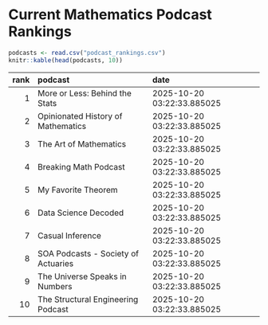 # Current Mathematics Podcast Rankings


``` r
podcasts <- read.csv("podcast_rankings.csv")
knitr::kable(head(podcasts, 10))
```

| rank | podcast                             | date                       |
|-----:|:------------------------------------|:---------------------------|
|    1 | More or Less: Behind the Stats      | 2025-10-20 03:22:33.885025 |
|    2 | Opinionated History of Mathematics  | 2025-10-20 03:22:33.885025 |
|    3 | The Art of Mathematics              | 2025-10-20 03:22:33.885025 |
|    4 | Breaking Math Podcast               | 2025-10-20 03:22:33.885025 |
|    5 | My Favorite Theorem                 | 2025-10-20 03:22:33.885025 |
|    6 | Data Science Decoded                | 2025-10-20 03:22:33.885025 |
|    7 | Casual Inference                    | 2025-10-20 03:22:33.885025 |
|    8 | SOA Podcasts - Society of Actuaries | 2025-10-20 03:22:33.885025 |
|    9 | The Universe Speaks in Numbers      | 2025-10-20 03:22:33.885025 |
|   10 | The Structural Engineering Podcast  | 2025-10-20 03:22:33.885025 |
